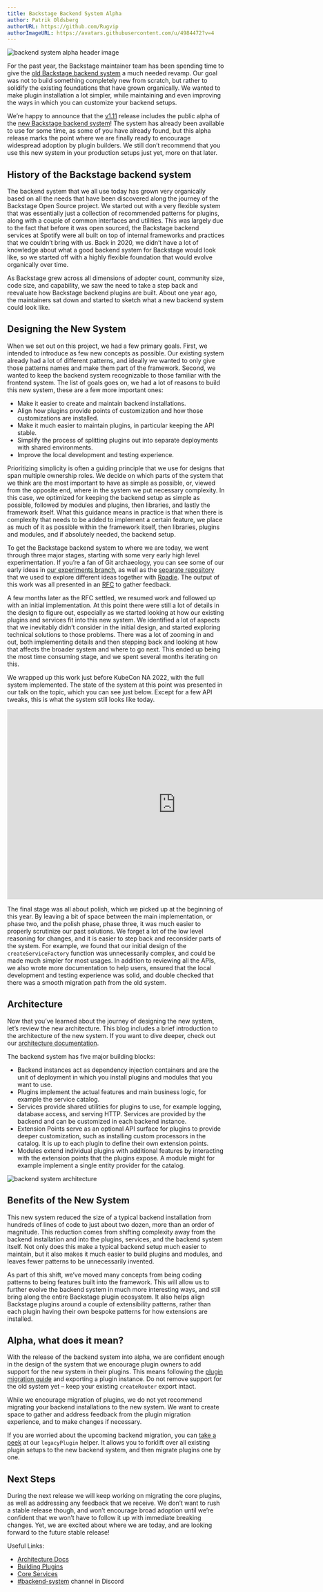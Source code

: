 ```yaml
---
title: Backstage Backend System Alpha
author: Patrik Oldsberg
authorURL: https://github.com/Rugvip
authorImageURL: https://avatars.githubusercontent.com/u/4984472?v=4
---
```


![backend system alpha header image](assets/2023-02-15/backend-system-alpha.gif)

For the past year, the Backstage maintainer team has been spending time to give the [old Backstage backend system](https://backstage.io/docs/plugins/backend-plugin) a much needed revamp. Our goal was not to build something completely new from scratch, but rather to solidify the existing foundations that have grown organically. We wanted to make plugin installation a lot simpler, while maintaining and even improving the ways in which you can customize your backend setups.

We’re happy to announce that the [v1.11](https://backstage.io/docs/releases/v1.11.0) release includes the public alpha of the [new Backstage backend system](https://backstage.io/docs/backend-system/)! The system has already been available to use for some time, as some of you have already found, but this alpha release marks the point where we are finally ready to encourage widespread adoption by plugin builders. We still don’t recommend that you use this new system in your production setups just yet, more on that later.

<!--truncate-->

## History of the Backstage backend system

The backend system that we all use today has grown very organically based on all the needs that have been discovered along the journey of the Backstage Open Source project. We started out with a very flexible system that was essentially just a collection of recommended patterns for plugins, along with a couple of common interfaces and utilities. This was largely due to the fact that before it was open sourced, the Backstage backend services at Spotify were all built on top of internal frameworks and practices that we couldn’t bring with us. Back in 2020, we didn’t have a lot of knowledge about what a good backend system for Backstage would look like, so we started off with a highly flexible foundation that would evolve organically over time.

As Backstage grew across all dimensions of adopter count, community size, code size, and capability, we saw the need to take a step back and reevaluate how Backstage backend plugins are built. About one year ago, the maintainers sat down and started to sketch what a new backend system could look like.

## Designing the New System

When we set out on this project, we had a few primary goals. First, we intended to introduce as few new concepts as possible. Our existing system already had a lot of different patterns, and ideally we wanted to only give those patterns names and make them part of the framework. Second, we wanted to keep the backend system recognizable to those familiar with the frontend system. The list of goals goes on, we had a lot of reasons to build this new system, these are a few more important ones:

- Make it easier to create and maintain backend installations.
- Align how plugins provide points of customization and how those customizations are installed.
- Make it much easier to maintain plugins, in particular keeping the API stable.
- Simplify the process of splitting plugins out into separate deployments with shared environments.
- Improve the local development and testing experience.

Prioritizing simplicity is often a guiding principle that we use for designs that span multiple ownership roles. We decide on which parts of the system that we think are the most important to have as simple as possible, or, viewed from the opposite end, where in the system we put necessary complexity. In this case, we optimized for keeping the backend setup as simple as possible, followed by modules and plugins, then libraries, and lastly the framework itself. What this guidance means in practice is that when there is complexity that needs to be added to implement a certain feature, we place as much of it as possible within the framework itself, then libraries, plugins and modules, and if absolutely needed, the backend setup.

To get the Backstage backend system to where we are today, we went through three major stages, starting with some very early high level experimentation. If you’re a fan of Git archaeology, you can see some of our early ideas in [our experiments branch](https://github.com/backstage/backstage/commit/fd3e6b67fef25a04789779700db4c37047d59d1b), as well as the [separate repository](https://github.com/backstage/backend-system-exploration) that we used to explore different ideas together with [Roadie](https://roadie.io/). The output of this work was all presented in an [RFC](https://github.com/backstage/backstage/issues/11611) to gather feedback.

A few months later as the RFC settled, we resumed work and followed up with an initial implementation. At this point there were still a lot of details in the design to figure out, especially as we started looking at how our existing plugins and services fit into this new system. We identified a lot of aspects that we inevitably didn’t consider in the initial design, and started exploring technical solutions to those problems. There was a lot of zooming in and out, both implementing details and then stepping back and looking at how that affects the broader system and where to go next. This ended up being the most time consuming stage, and we spent several months iterating on this.

We wrapped up this work just before KubeCon NA 2022, with the full system implemented. The state of the system at this point was presented in our talk on the topic, which you can see just below. Except for a few API tweaks, this is what the system still looks like today.

<iframe width="780" height="440" src="https://www.youtube.com/embed/ZXF7uxrEBVY" frameBorder="0" allow="accelerometer; autoplay; encrypted-media; gyroscope; picture-in-picture" allowFullScreen></iframe>

<br/>

The final stage was all about polish, which we picked up at the beginning of this year. By leaving a bit of space between the main implementation, or phase two, and the polish phase, phase three, it was much easier to properly scrutinize our past solutions. We forget a lot of the low level reasoning for changes, and it is easier to step back and reconsider parts of the system. For example, we found that our initial design of the `createServiceFactory` function was unnecessarily complex, and could be made much simpler for most usages. In addition to reviewing all the APIs, we also wrote more documentation to help users, ensured that the local development and testing experience was solid, and double checked that there was a smooth migration path from the old system.

## Architecture

Now that you’ve learned about the journey of designing the new system, let’s review the new architecture. This blog includes a brief introduction to the architecture of the new system. If you want to dive deeper, check out our [architecture documentation](https://backstage.io/docs/backend-system/architecture/).

The backend system has five major building blocks:

- Backend instances act as dependency injection containers and are the unit of deployment in which you install plugins and modules that you want to use.
- Plugins implement the actual features and main business logic, for example the service catalog.
- Services provide shared utilities for plugins to use, for example logging, database access, and serving HTTP. Services are provided by the backend and can be customized in each backend instance.
- Extension Points serve as an optional API surface for plugins to provide deeper customization, such as installing custom processors in the catalog. It is up to each plugin to define their own extension points.
- Modules extend individual plugins with additional features by interacting with the extension points that the plugins expose. A module might for example implement a single entity provider for the catalog.

![backend system architecture](assets/2023-02-15/backend-system-architecture.png)

## Benefits of the New System

This new system reduced the size of a typical backend installation from hundreds of lines of code to just about two dozen, more than an order of magnitude. This reduction comes from shifting complexity away from the backend installation and into the plugins, services, and the backend system itself. Not only does this make a typical backend setup much easier to maintain, but it also makes it much easier to build plugins and modules, and leaves fewer patterns to be unnecessarily invented.

As part of this shift, we’ve moved many concepts from being coding patterns to being features built into the framework. This will allow us to further evolve the backend system in much more interesting ways, and still bring along the entire Backstage plugin ecosystem. It also helps align Backstage plugins around a couple of extensibility patterns, rather than each plugin having their own bespoke patterns for how extensions are installed.

## Alpha, what does it mean?

With the release of the backend system into alpha, we are confident enough in the design of the system that we encourage plugin owners to add support for the new system in their plugins. This means following the [plugin migration guide](https://backstage.io/docs/backend-system/building-plugins-and-modules/migrating) and exporting a plugin instance. Do not remove support for the old system yet – keep your existing `createRouter` export intact.

While we encourage migration of plugins, we do not yet recommend migrating your backend installations to the new system. We want to create space to gather and address feedback from the plugin migration experience, and to make changes if necessary.

If you are worried about the upcoming backend migration, you can [take a peek](https://backstage.io/docs/backend-system/building-backends/migrating#migrating-the-index-file) at our `legacyPlugin` helper. It allows you to forklift over all existing plugin setups to the new backend system, and then migrate plugins one by one.

## Next Steps

During the next release we will keep working on migrating the core plugins, as well as addressing any feedback that we receive. We don’t want to rush a stable release though, and won’t encourage broad adoption until we’re confident that we won’t have to follow it up with immediate breaking changes. Yet, we are excited about where we are today, and are looking forward to the future stable release!

Useful Links:

- [Architecture Docs](https://backstage.io/docs/backend-system/architecture/)
- [Building Plugins](https://backstage.io/docs/backend-system/building-plugins-and-modules/)
- [Core Services](https://backstage.io/docs/backend-system/core-services/)
- [#backend-system](https://discord.com/channels/687207715902193673/1034089724664610938) channel in Discord
